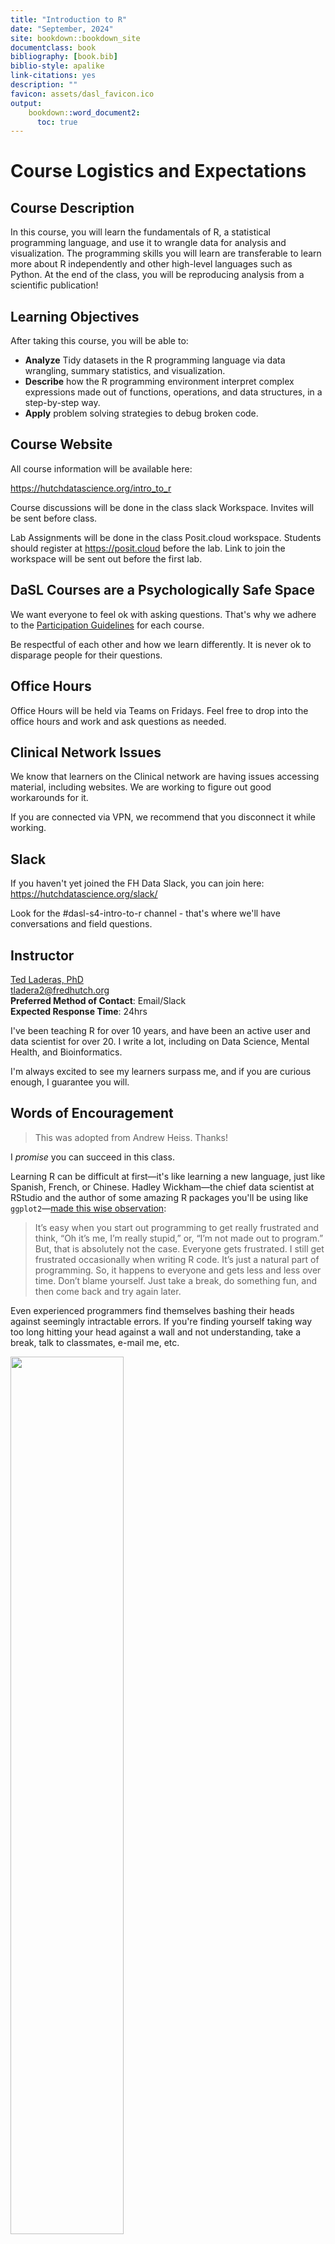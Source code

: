 ```yaml
---
title: "Introduction to R"
date: "September, 2024"
site: bookdown::bookdown_site
documentclass: book
bibliography: [book.bib]
biblio-style: apalike
link-citations: yes
description: ""
favicon: assets/dasl_favicon.ico
output:
    bookdown::word_document2:
      toc: true
---
```


# Course Logistics and Expectations



## Course Description

In this course, you will learn the fundamentals of R, a statistical programming language, and use it to wrangle data for analysis and visualization. The programming skills you will learn are transferable to learn more about R independently and other high-level languages such as Python. At the end of the class, you will be reproducing analysis from a scientific publication!

## Learning Objectives

After taking this course, you will be able to:

- **Analyze** Tidy datasets in the R programming language via data wrangling, summary statistics, and visualization.
- **Describe** how the R programming environment interpret complex expressions made out of functions, operations, and data structures, in a step-by-step way.
- **Apply** problem solving strategies to debug broken code.

## Course Website

All course information will be available here:

https://hutchdatascience.org/intro_to_r

Course discussions will be done in the class slack Workspace. Invites will be sent before class.

Lab Assignments will be done in the class Posit.cloud workspace. Students should register at https://posit.cloud before the lab. Link to join the workspace will be sent out before the first lab.

## DaSL Courses are a Psychologically Safe Space

We want everyone to feel ok with asking questions. That's why we adhere to the [Participation Guidelines](https://hutchdatascience.org/communitystudios/guidelines/) for each course.

Be respectful of each other and how we learn differently. It is never ok to disparage people for their questions. 

## Office Hours

Office Hours will be held via Teams on Fridays. Feel free to drop into the office hours and work and ask questions as needed.

## Clinical Network Issues

We know that learners on the Clinical network are having issues accessing material, including websites. We are working to figure out good workarounds for it.

If you are connected via VPN, we recommend that you disconnect it while working. 

## Slack

If you haven't yet joined the FH Data Slack, you can join here: https://hutchdatascience.org/slack/

Look for the #dasl-s4-intro-to-r channel - that's where we'll have conversations and field questions.

## Instructor

[Ted Laderas, PhD](https://laderast.github.io)  
tladera2@fredhutch.org  
**Preferred Method of Contact**: Email/Slack  
**Expected Response Time**: 24hrs  

I've been teaching R for over 10 years, and have been an active user and data scientist for over 20. I write a lot, including on Data Science, Mental Health, and Bioinformatics. 

I'm always excited to see my learners surpass me, and if you are curious enough, I guarantee you will.

## Words of Encouragement

> This was adopted from Andrew Heiss. Thanks!

I *promise* you can succeed in this class.

Learning R can be difficult at first—it's like learning a new language, just like Spanish, French, or Chinese. Hadley Wickham—the chief data scientist at RStudio and the author of some amazing R packages you'll be using like `ggplot2`—[made this wise observation](https://r-posts.com/advice-to-young-and-old-programmers-a-conversation-with-hadley-wickham/): 

> It’s easy when you start out programming to get really frustrated and think, “Oh it’s me, I’m really stupid,” or, “I’m not made out to program.” But, that is absolutely not the case. Everyone gets frustrated. I still get frustrated occasionally when writing R code. It’s just a natural part of programming. So, it happens to everyone and gets less and less over time. Don’t blame yourself. Just take a break, do something fun, and then come back and try again later.

Even experienced programmers find themselves bashing their heads against seemingly intractable errors. If you're finding yourself taking way too long hitting your head against a wall and not understanding, take a break, talk to classmates, e-mail me, etc. 

<img src="images/hosrt_error_tweet.png" width="60%" />

[![Alison Horst: Gator error](images/gator_error.jpg)](https://twitter.com/allison_horst/status/1213275783675822080)

## LeaRning is Social

- Be curious, not afraid. 
- Know that if you have a question, other people will have it.
- Asking questions is our way of taking care of others

The students who have a bad time in my workshops and courses are the ones who don't work with each other to learn. We are a learning community, and we should help each other to learn. 

> Find a buddy to work with - and check in with them during class and out of class

If you understand something and someone is struggling with it, try and help them. If you are struggling, take a breath, and try to pinpoint what you are struggling with. 

Our goal is to be better programmers each day, not to be the perfect programmer. There's no such thing as a perfect programmer. I've been learning new things almost every day.

## Course Times

I know that everyone is busy, and we'll do our best to accomodate everyone's schedule. 

Classes will be recorded, but please do not use this as an excuse to miss class. Again, those who are curious and ask questions will learn quite a bit. 

## Class Schedule

There are two sections of Intro to R.  

- A hybrid (in-person and online) session on Wednesdays (12-1:30 PM PST)
- A completely remote session on Thursdays (2-3:30 PM PST)

When you are enrolled, we will send you teams invites for your section.

The Hybrid Sections will be held in the Data Science Lab Lounge - Arnold M1- and online. Please note that I will in town and teaching in person on the starred (*) dates below. Dates when I am not on campus, you are free to attend in the 

|Week|Subject|Hybrid Section Dates|Remote Session Dates|
|----|--------------------|--------------------|-----|
|1*|Introduction to R/RStudio|September 25|September 26|
|2|Data Structures|October 2|October 3|
|3*|Data Visualization|October 9|October 10|
|4 (optional)|Community Session|October 16|October 16|
|5*|Data Wrangling 1|October 23|October 24||
|6|Data Wrangling 2|October 30|October 31||
|7* (optional)|Community Session|November 6|November 6|
|8|Wrap-up/Discuss Code-a-thon|November 13|November 14|

Note that the Community Sessions are Shared between the two sections.

More details about the Code-a-thon to come.

## Community Sessions

Two times this quarter we will have learning community sessions, to talk about applications of what we're learning. These sessions are optional, but will help you solidify your learning during the course.

These dates are: 

October 16 at 12-1:30 PM
November 6 at 12-1:30 PM

These dates will be sent to you when you register for the course.

## Patient / Clinical Data is a No on Posit Cloud

The Posit Cloud workspace is for your learning. Please do not put any patient or clinical information on there.

## Offerings

This course is taught on a regular basis at [Fred Hutch Cancer Center](https://www.fredhutch.org/) through the [Data Science Lab](https://hutchdatascience.org/). Announcements of course offering can be found [here](https://hutchdatascience.org/training/). If you wish to follow the course content asynchronously, you may access the course content on this website and [exercises and solutions on Posit Cloud](https://posit.cloud/content/8245357). The Posit Cloud compute space can be copied to your own workspace for personal use, and you can get started via this [introduction](https://hutchdatascience.org/Intro_to_R/intro-to-computing.html#posit-cloud-setup). Or, you can access the [exercises and solutions on GitHub](https://github.com/fhdsl/Intro_to_R_Exercises).
